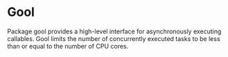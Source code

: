 # Gool

Package gool provides a high-level interface for asynchronously executing callables. Gool limits the number of concurrently executed tasks to be less than or equal to the number of CPU cores.
